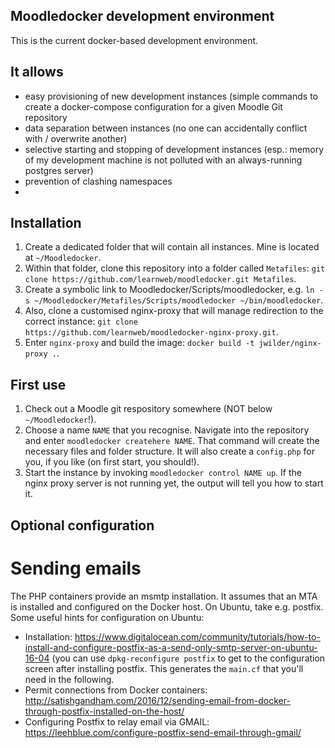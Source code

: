 Moodledocker development environment
------------------------------------

This is the current docker-based development environment.

## It allows

* easy provisioning of new development instances (simple commands to create a docker-compose configuration for a given Moodle Git repository
* data separation between instances (no one can accidentally conflict with / overwrite another)
* selective starting and stopping of development instances (esp.: memory of my development machine is not polluted with an always-running postgres server)
* prevention of clashing namespaces
* 

## Installation

1. Create a dedicated folder that will contain all instances. Mine is located at `~/Moodledocker`.
2. Within that folder, clone this repository into a folder called `Metafiles`: `git clone https://github.com/learnweb/moodledocker.git Metafiles`.
3. Create a symbolic link to Moodledocker/Scripts/moodledocker, e.g. `ln -s ~/Moodledocker/Metafiles/Scripts/moodledocker ~/bin/moodledocker`.
4. Also, clone a customised nginx-proxy that will manage redirection to the correct instance: `git clone https://github.com/learnweb/moodledocker-nginx-proxy.git`.
5. Enter `nginx-proxy` and build the image: `docker build -t jwilder/nginx-proxy .`.

## First use

1. Check out a Moodle git respository somewhere (NOT below `~/Moodledocker`!).
2. Choose a name `NAME` that you recognise. Navigate into the repository and enter `moodledocker createhere NAME`.  That command will create the necessary files and folder structure. It will also create a `config.php` for you, if you like (on first start, you should!).
3. Start the instance by invoking `moodledocker control NAME up`. If the nginx proxy server is not running yet, the output will tell you how to start it.

## Optional configuration

# Sending emails

The PHP containers provide an msmtp installation. It assumes that an MTA is installed and configured on the Docker host.
On Ubuntu, take e.g. postfix. Some useful hints for configuration on Ubuntu:

* Installation: https://www.digitalocean.com/community/tutorials/how-to-install-and-configure-postfix-as-a-send-only-smtp-server-on-ubuntu-16-04 (you can use `dpkg-reconfigure postfix` to get to the configuration screen after installing postfix. This generates the `main.cf` that you'll need in the following.
* Permit connections from Docker containers: http://satishgandham.com/2016/12/sending-email-from-docker-through-postfix-installed-on-the-host/
* Configuring Postfix to relay email via GMAIL: https://leehblue.com/configure-postfix-send-email-through-gmail/

